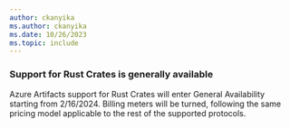 ```yaml
---
author: ckanyika
ms.author: ckanyika
ms.date: 10/26/2023
ms.topic: include
---
```


### Support for Rust Crates is generally available

Azure Artifacts support for Rust Crates will enter General Availability starting from 2/16/2024. Billing meters will be turned, following the same pricing model applicable to the rest of the supported protocols.